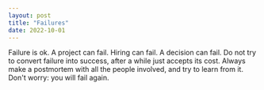 ```yaml
---
layout: post
title: "Failures"
date: 2022-10-01
---
```


Failure is ok.
A project can fail.
Hiring can fail.
A decision can fail.
Do not try to convert failure into success, after a while just accepts its cost.
Always make a postmortem with all the people involved, and try to learn from it.
Don't worry: you will fail again.